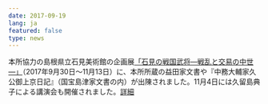 ```yaml
---
date: 2017-09-19
lang: ja
featured: false
type: news
---
```

本所協力の島根県立石見美術館の企画展<a href="http://www.grandtoit.jp/museum/iwami_sengokubusyo" target="_blank">「石見の戦国武将―戦乱と交易の中世―」</a>（2017年9月30日～11月13日）に、本所所蔵の益田家文書や『中務大輔家久公御上京日記』（国宝島津家文書の内）が出陳されました。11月4日には久留島典子による講演会も開催されました。<a href="http://www.grandtoit.jp/uploads/files/iwami_sengokubusyo_flyer.pdf" target="_blank">詳細</a>

